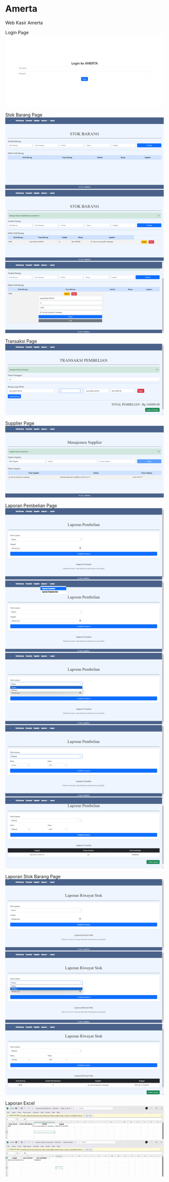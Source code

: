 # Amerta
Web Kasir Amerta

Login Page
![Login-Page Toko Amerta](gambar_web/login-page.png)

Stok Barang Page
![StokBarang-Page1 Toko Amerta](gambar_web/stokbarang-page1.png)
![StokBarang-Page2 Toko Amerta](gambar_web/stokbarang-page2.png)
![StokBarang-Page3 Toko Amerta](gambar_web/stokbarang-page3.png)

Transaksi Page
![Transaksi-Page Toko Amerta](gambar_web/transaksipage.png)

Supplier Page
![Supplier-Page Toko Amerta](gambar_web/supplier-page.png)

Laporan Pembelian Page
![LaporanPembelian-Page1 Toko Amerta](gambar_web/laporanpembelian-page1.png)
![LaporanPembelian-Page2 Toko Amerta](gambar_web/laporanpembelianpage-2.png)
![LaporanPembelian-Page3 Toko Amerta](gambar_web/laporanpembelian-page3.png)
![LaporanPembelian-Page4 Toko Amerta](gambar_web/laporanpembelian-page4.png)
![LaporanPembelian-Page5 Toko Amerta](gambar_web/laporanpembelian-page5.png)

Laporan Stok Barang Page
![LaporanStokBarang-Page1 Toko Amerta](gambar_web/laporanstokbarang-page1.png)
![LaporanStokBarang-Page2 Toko Amerta](gambar_web/laporanstokbarang-page2.png)
![LaporanStokBarang-Page3 Toko Amerta](gambar_web/laporanstokbarang-page3.png)

Laporan Excel
![LaporanStokBarang Excel Toko Amerta](gambar_web/laporanstokbarang-excel.png)
![LaporanTransaksi Excel Toko Amerta](gambar_web/laporantransaksi-excel.png)
